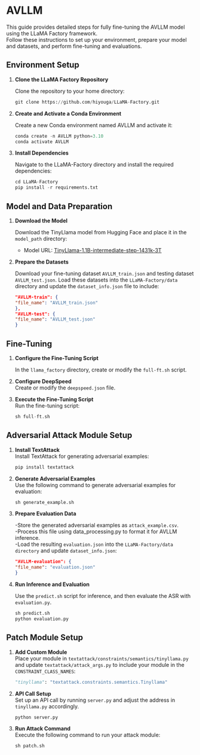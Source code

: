 # AVLLM

This guide provides detailed steps for fully fine-tuning the AVLLM model using the LLaMA Factory framework.   
Follow these instructions to set up your environment, prepare your model and datasets, and perform fine-tuning and evaluations.

## Environment Setup

1. **Clone the LLaMA Factory Repository**

   Clone the repository to your home directory:  
   ```python
   git clone https://github.com/hiyouga/LLaMA-Factory.git
   ```

2. **Create and Activate a Conda Environment**

   Create a new Conda environment named AVLLM and activate it:  
   ```python
   conda create -n AVLLM python=3.10  
   conda activate AVLLM  
   ```

3. **Install Dependencies**

   Navigate to the LLaMA-Factory directory and install the required dependencies:  
   ```python
   cd LLaMA-Factory  
   pip install -r requirements.txt
   ```
## Model and Data Preparation

1. **Download the Model**

   Download the TinyLlama model from Hugging Face and place it in the `model_path` directory:
   - Model URL: [TinyLlama-1.1B-intermediate-step-1431k-3T](https://huggingface.co/TinyLlama/TinyLlama-1.1B-intermediate-step-1431k-3T)

2. **Prepare the Datasets**

   Download your fine-tuning dataset `AVLLM_train.json` and testing dataset `AVLLM_test.json`. Load these datasets into the `LLaMA-Factory/data` directory and update the `dataset_info.json` file to include:
   ```json
   "AVLLM-train": {
   "file_name": "AVLLM_train.json"
   },
   "AVLLM-test": {
   "file_name": "AVLLM_test.json"
   }
   ```
## Fine-Tuning

1. **Configure the Fine-Tuning Script**  

   In the `llama_factory` directory, create or modify the `full-ft.sh` script.
   

2. **Configure DeepSpeed**  
   Create or modify the `deepspeed.json` file.  
   
3. **Execute the Fine-Tuning Script**  
   Run the fine-tuning script:  
   ```python
   sh full-ft.sh  
   ```
## Adversarial Attack Module Setup

1. **Install TextAttack**   
   Install TextAttack for generating adversarial examples:  
   ```python
   pip install textattack
   ```  
2. **Generate Adversarial Examples**  
   Use the following command to generate adversarial examples for evaluation:  
   ```python
   sh generate_example.sh
   ```  
3. **Prepare Evaluation Data**  

   -Store the generated adversarial examples as `attack_example.csv`.  
   -Process this file using data_processing.py to format it for AVLLM inference.  
   -Load the resulting `evaluation.json` into the `LLaMA-Factory/data directory` and update `dataset_info.json`:  
   
   ```json
   "AVLLM-evaluation": {
   "file_name": "evaluation.json"
   }
   ```
4. **Run Inference and Evaluation**

   Use the `predict.sh` script for inference, and then evaluate the ASR with `evaluation.py`.   
   ```python
   sh predict.sh  
   python evaluation.py  
   ```
## Patch Module Setup

1. **Add Custom Module**  
   Place your module in `textattack/constraints/semantics/tinyllama.py` and update `textattack/attack_args.py` to include your module in the `CONSTRAINT_CLASS_NAMES`:
   ```python
   "tinyllama": "textattack.constraints.semantics.Tinyllama"
   ```
2. **API Call Setup**  
   Set up an API call by running `server.py` and adjust the address in `tinyllama.py` accordingly.  
   ```python
   python server.py
   ```
3. **Run Attack Command**  
   Execute the following command to run your attack module:
   ```python
   sh patch.sh  
   ```
